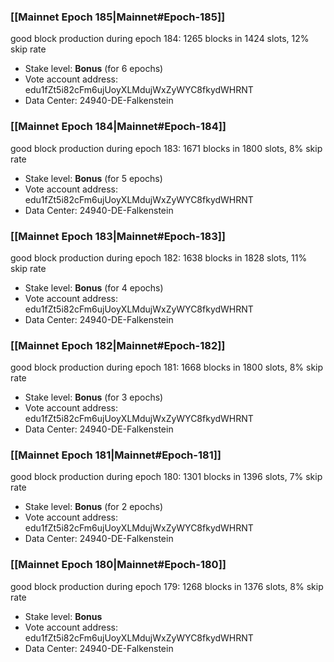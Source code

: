 ### [[Mainnet Epoch 185|Mainnet#Epoch-185]]
good block production during epoch 184: 1265 blocks in 1424 slots, 12% skip rate
* Stake level: **Bonus** (for 6 epochs)
* Vote account address: edu1fZt5i82cFm6ujUoyXLMdujWxZyWYC8fkydWHRNT
* Data Center: 24940-DE-Falkenstein
### [[Mainnet Epoch 184|Mainnet#Epoch-184]]
good block production during epoch 183: 1671 blocks in 1800 slots, 8% skip rate
* Stake level: **Bonus** (for 5 epochs)
* Vote account address: edu1fZt5i82cFm6ujUoyXLMdujWxZyWYC8fkydWHRNT
* Data Center: 24940-DE-Falkenstein
### [[Mainnet Epoch 183|Mainnet#Epoch-183]]
good block production during epoch 182: 1638 blocks in 1828 slots, 11% skip rate
* Stake level: **Bonus** (for 4 epochs)
* Vote account address: edu1fZt5i82cFm6ujUoyXLMdujWxZyWYC8fkydWHRNT
* Data Center: 24940-DE-Falkenstein
### [[Mainnet Epoch 182|Mainnet#Epoch-182]]
good block production during epoch 181: 1668 blocks in 1800 slots, 8% skip rate
* Stake level: **Bonus** (for 3 epochs)
* Vote account address: edu1fZt5i82cFm6ujUoyXLMdujWxZyWYC8fkydWHRNT
* Data Center: 24940-DE-Falkenstein
### [[Mainnet Epoch 181|Mainnet#Epoch-181]]
good block production during epoch 180: 1301 blocks in 1396 slots, 7% skip rate
* Stake level: **Bonus** (for 2 epochs)
* Vote account address: edu1fZt5i82cFm6ujUoyXLMdujWxZyWYC8fkydWHRNT
* Data Center: 24940-DE-Falkenstein
### [[Mainnet Epoch 180|Mainnet#Epoch-180]]
good block production during epoch 179: 1268 blocks in 1376 slots, 8% skip rate
* Stake level: **Bonus**
* Vote account address: edu1fZt5i82cFm6ujUoyXLMdujWxZyWYC8fkydWHRNT
* Data Center: 24940-DE-Falkenstein